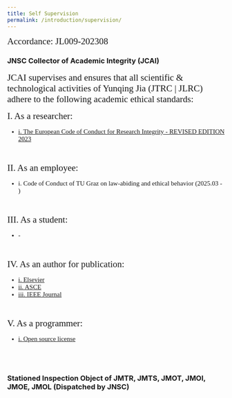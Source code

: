 ```yaml
---
title: Self Supervision
permalink: /introduction/supervision/
---
```


<style>
.introh{
font-family:times;
font-size:21px;
}
</style>

<style>
.introt{
font-family:times;
font-size:15px;
}
</style>

<div class="introh">
  Accordance: JL009-202308
</div>


<div class="panel panel-success">
<div class="panel-heading">
<h3 class="panel-title" style="font-weight: bold;">JNSC Collector of Academic Integrity (JCAI)</h3>
</div>
<div class="panel-body">
<div class="introh">
JCAI supervises and ensures that all scientific & technological activities of Yunqing Jia (JTRC | JLRC) adhere to the following academic ethical standards: 
</div>

<p>
<div class="introh">
   I. As a researcher:
</div>
<ul class="introt">
  <li><a href="https://allea.org/wp-content/uploads/2023/06/European-Code-of-Conduct-Revised-Edition-2023.pdf" target="_blank">i. The European Code of Conduct for Research Integrity - REVISED EDITION 2023</a></li>
</ul>
</p>
<br>

<p>
<div class="introh">
    II. As an employee:
</div>
<ul class="introt">
  <li>i. Code of Conduct of TU Graz on law-abiding and ethical behavior (2025.03 - )</li>
</ul>
</p>
<br>

<p>
<div class="introh">
  III. As a student:
</div>
<ul class="introt">
  <li>-</li>
</ul>
</p>
<br>
  
<p>
<div class="introh">
  IV. As an author for publication:
</div>
<ul class="introt">
  <li><a href="https://www.elsevier.com/about/policies-and-standards/publishing-ethics#4-duties-of-authors" target="_blank">i. Elsevier</a></li>
  <li><a href="https://ascelibrary.com/author-center/standards" target="_blank">ii. ASCE</a></li>
  <li><a href="https://journals.ieeeauthorcenter.ieee.org/become-an-ieee-journal-author/publishing-ethics/ethical-requirements/" target="_blank">iii. IEEE Journal</a></li>
</ul>
</p>
<br>

<p>
<div class="introh">
  V. As a programmer:
</div>
<ul class="introt">
  <li><a href="https://gist.github.com/nicolasdao/a7adda51f2f185e8d2700e1573d8a633" target="_blank">i. Open source license</a></li>
</ul>
</p>
<br>
</div>
</div>

<br>

<div class="panel panel-success">
<div class="panel-heading">
<h3 class="panel-title" style="font-weight: bold;">Stationed Inspection Object of JMTR, JMTS, JMOT, JMOI, JMOE, JMOL (Dispatched by JNSC)</h3>
</div>
<div class="panel-body">
<div class="introh">

</div>


</div>
</div>
